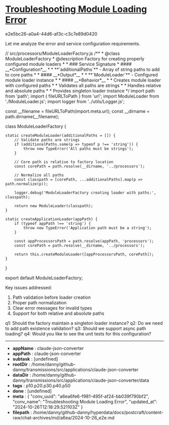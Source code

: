 # [Troubleshooting Module Loading Error](https://claude.ai/chat/a6ea6fe6-f981-495f-af24-bb039f790bf2)

e2e5bc26-a0a4-44d6-af3c-c3c7e89d0420

 Let me analyze the error and service configuration requirements.



<antArtifact identifier="service-config" type="application/vnd.ant.code" language="javascript" title="Service Configuration">
// src/processors/ModuleLoaderFactory.js
/**
 * @class ModuleLoaderFactory 
 * @description Factory for creating properly configured module loaders
 * 
 * ### Service Signature
 * #### __*Configuration*__
 * * **`additionalPaths`** - Array of string paths to add to core paths
 * 
 * #### __*Output*__
 * * **`ModuleLoader`** - Configured module loader instance
 * 
 * #### __*Behavior*__
 * * Creates module loader with configured paths
 * * Validates all paths are strings
 * * Handles relative and absolute paths
 * * Provides singleton loader instance
 */
import path from 'path';
import { fileURLToPath } from 'url';
import ModuleLoader from './ModuleLoader.js';
import logger from '../utils/Logger.js';

const __filename = fileURLToPath(import.meta.url);
const __dirname = path.dirname(__filename);

class ModuleLoaderFactory {

    static createModuleLoader(additionalPaths = []) {
        // Validate paths are strings
        if (additionalPaths.some(p => typeof p !== 'string')) {
            throw new TypeError('All paths must be strings');
        }

        // Core path is relative to factory location
        const corePath = path.resolve(__dirname, '../processors');
        
        // Normalize all paths
        const classpath = [corePath, ...additionalPaths].map(p => path.normalize(p));

        logger.debug('ModuleLoaderFactory creating loader with paths:', classpath);
        
        return new ModuleLoader(classpath);
    }
    
    static createApplicationLoader(appPath) {
        if (typeof appPath !== 'string') {
            throw new TypeError('Application path must be a string');
        }

        const appProcessorsPath = path.resolve(appPath, 'processors');
        const corePath = path.resolve(__dirname, '../processors');
        
        return this.createModuleLoader([appProcessorsPath, corePath]); 
    }
}

export default ModuleLoaderFactory;
</antArtifact>

Key issues addressed:
1. Path validation before loader creation
2. Proper path normalization
3. Clear error messages for invalid types
4. Support for both relative and absolute paths

q1: Should the factory maintain a singleton loader instance?
q2: Do we need to add path existence validation?
q3: Should we support async path loading?
q4: Would you like to see the unit tests for this configuration?

---

* **appName** : claude-json-converter
* **appPath** : claude-json-converter
* **subtask** : [undefined]
* **rootDir** : /home/danny/github-danny/transmissions/src/applications/claude-json-converter
* **dataDir** : /home/danny/github-danny/transmissions/src/applications/claude-json-converter/data
* **tags** : p10.p20.p30.p40.p50
* **done** : [undefined]
* **meta** : {
  "conv_uuid": "a6ea6fe6-f981-495f-af24-bb039f790bf2",
  "conv_name": "Troubleshooting Module Loading Error",
  "updated_at": "2024-10-26T12:18:29.521103Z"
}
* **filepath** : /home/danny/github-danny/hyperdata/docs/postcraft/content-raw/chat-archives/md/a6ea/2024-10-26_e2e.md
